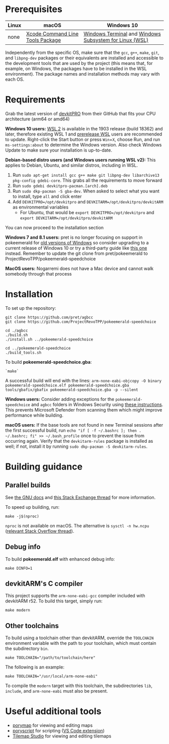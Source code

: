 # Prerequisites

| Linux | macOS | Windows 10
| - | - | -
| none | [Xcode Command Line Tools Package][xcode] | [Windows Terminal][terminal] and [Windows Subsystem for Linux (WSL)][wsl]

[xcode]: https://developer.apple.com/library/archive/technotes/tn2339/_index.html
[terminal]: https://docs.microsoft.com/windows/terminal/get-started
[wsl]: https://docs.microsoft.com/windows/wsl/install-win10

Independently from the specific OS, make sure that the `gcc`, `g++`, `make`, `git`, and `libpng-dev` packages or their equivalents are installed and accessible to the development tools that are used by the project (this means that, for example, on Windows, the packages have to be installed in the WSL environment). The package names and installation methods may vary with each OS.

# Requirements

Grab the latest version of [devkitPRO](https://github.com/devkitPro/pacman/releases/latest) from their GitHub that fits your CPU architecture (arm64 or amd64)

**Windows 10 users:** [WSL 2][wsl] is available in the 1903 release (build 18362) and later, therefore existing WSL 1 and [prerelease WSL](https://docs.microsoft.com/windows/wsl/install-legacy) users are recommended to update. Right-click the Start button or press `Win`+`X`, choose Run, and run `ms-settings:about` to determine the Windows version. Also check Windows Update to make sure your installation is up-to-date.

**Debian-based distro users (and Windows users running WSL v2):** This applies to Debian, Ubuntu, and similar distros, including in WSL.

1. Run `sudo apt-get install gcc g++ make git libpng-dev libarchive13 pkg-config gdebi-core`. This grabs all the requirements to move forward
2. Run `sudo gdebi devkitpro-pacman.[arch].deb`
3. Run `sudo dkp-pacman -S gba-dev`. When asked to select what you want to install, type `all` and click enter
4. Add `DEVKITPRO=/opt/devkitpro` and `DEVKITARM=/opt/devkitpro/devkitARM` as environmental variables
	* For Ubuntu, that would be `export DEVKITPRO=/opt/devkitpro` and `export DEVKITARM=/opt/devkitpro/devkitARM`

You can now proceed to the installation section

**Windows 7 and 8.1 users:** pret is no longer focusing on support in pokeemerald for [old versions of Windows](https://support.microsoft.com/help/13853) so consider upgrading to a current release of Windows 10 or try a third-party guide like [this one](https://www.pokecommunity.com/showthread.php?t=425246) instead. Remember to update the git clone from pret/pokeemerald to ProjectRevoTPP/pokeemerald-speedchoice

**MacOS users:** Nogarremi does not have a Mac device and cannot walk somebody through that process

# Installation

To set up the repository:

	git clone https://github.com/pret/agbcc
	git clone https://github.com/ProjectRevoTPP/pokeemerald-speedchoice

	cd ./agbcc
	./build.sh
	./install.sh ../pokeemerald-speedchoice

	cd ../pokeemerald-speedchoice
	./build_tools.sh

To build **pokeemerald-speedchoice.gba**:

	`make`

A successful build will end with the lines:
`arm-none-eabi-objcopy -O binary pokeemerald-speedchoice.elf pokeemerald-speedchoice.gba`
`tools/gbafix/gbafix pokeemerald-speedchoice.gba -p --silent`

**Windows users:** Consider adding exceptions for the `pokeemerald-speedchoice` and `agbcc` folders in Windows Security using [these instructions](https://support.microsoft.com/help/4028485). This prevents Microsoft Defender from scanning them which might improve performance while building.

**macOS users:** If the base tools are not found in new Terminal sessions after the first successful build, run `echo "if [ -f ~/.bashrc ]; then . ~/.bashrc; fi" >> ~/.bash_profile` once to prevent the issue from occurring again. Verify that the `devkitarm-rules` package is installed as well; if not, install it by running `sudo dkp-pacman -S devkitarm-rules`.


# Building guidance


## Parallel builds

See [the GNU docs](https://www.gnu.org/software/make/manual/html_node/Parallel.html) and [this Stack Exchange thread](https://unix.stackexchange.com/questions/208568) for more information.

To speed up building, run:

	make -j$(nproc)

`nproc` is not available on macOS. The alternative is `sysctl -n hw.ncpu` ([relevant Stack Overflow thread](https://stackoverflow.com/questions/1715580)).


## Debug info

To build **pokeemerald.elf** with enhanced debug info:

	make DINFO=1


## devkitARM's C compiler

This project supports the `arm-none-eabi-gcc` compiler included with devkitARM r52. To build this target, simply run:

	make modern


## Other toolchains

To build using a toolchain other than devkitARM, override the `TOOLCHAIN` environment variable with the path to your toolchain, which must contain the subdirectory `bin`.

	make TOOLCHAIN="/path/to/toolchain/here"

The following is an example:

	make TOOLCHAIN="/usr/local/arm-none-eabi"

To compile the `modern` target with this toolchain, the subdirectories `lib`, `include`, and `arm-none-eabi` must also be present.


# Useful additional tools

* [porymap](https://github.com/huderlem/porymap) for viewing and editing maps
* [poryscript](https://github.com/huderlem/poryscript) for scripting ([VS Code extension](https://marketplace.visualstudio.com/items?itemName=karathan.poryscript))
* [Tilemap Studio](https://github.com/Rangi42/tilemap-studio) for viewing and editing tilemaps
